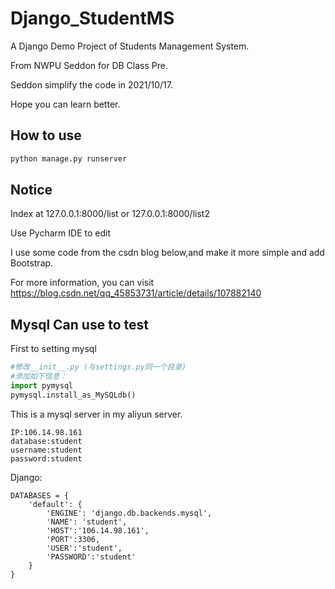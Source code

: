 # Django_StudentMS
A Django Demo Project of Students Management System.

From NWPU Seddon for DB Class Pre.

Seddon simplify the code in 2021/10/17.

Hope you can learn better.

## How to use

```python
python manage.py runserver
```

## Notice

Index at 127.0.0.1:8000/list or  127.0.0.1:8000/list2

Use Pycharm IDE to edit

I use some code from the csdn blog below,and make it more simple and add Bootstrap.

For more information, you can visit https://blog.csdn.net/qq_45853731/article/details/107882140

## Mysql Can use to test

First to setting mysql

```python
#修改__init__.py (与settings.py同一个目录)
#添加如下信息：
import pymysql
pymysql.install_as_MySQLdb()
```

This is a mysql server in my aliyun server.

```mysql
IP:106.14.98.161
database:student
username:student
password:student
```

Django:

```pyth
DATABASES = {
    'default': {
        'ENGINE': 'django.db.backends.mysql',
        'NAME': 'student',
        'HOST':'106.14.98.161',
        'PORT':3306,
        'USER':'student',
        'PASSWORD':'student'
    }
}
```

